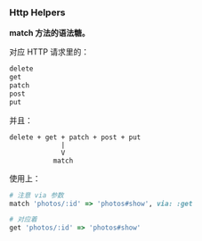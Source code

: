 ### Http Helpers

**match 方法的语法糖。**

对应 HTTP 请求里的：

```ruby
delete
get
patch
post
put
```

并且：

```
delete + get + patch + post + put
             |
             V
           match
```

使用上：

```ruby
# 注意 via 参数
match 'photos/:id' => 'photos#show', via: :get

# 对应着
get 'photos/:id' => 'photos#show'
```
